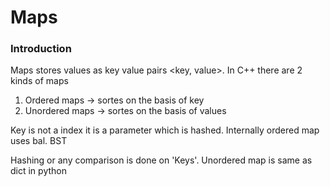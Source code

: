 Maps
=====

### Introduction
Maps stores values as key value pairs \<key, value\>. In C++ there are 2 kinds of maps  
1. Ordered maps -> sortes on the basis of key
2. Unordered maps -> sortes on the basis of values

Key is not a index it is a parameter which is hashed. Internally ordered map uses bal. BST

Hashing or any comparison is done on 'Keys'. Unordered map is same as dict in python

